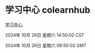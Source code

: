# 学习中心 colearnhub
[学习中心](http://219.139.197.74:56308/colearnhub/)

2024年 10月 26日 星期六 14:50:02 CST

2024年 10月 26日 星期六 06:50:02 GMT
